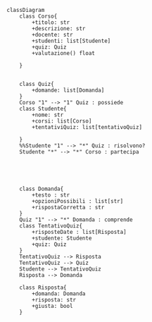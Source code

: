 <!-- Sistema Quiz per Corsi Online
Un'istituzione educativa vuole implementare un sistema di quiz online per i propri corsi. 
 Ogni corso ha un quiz associato che gli studenti devono completare per verificare il loro apprendimento. 
 Il sistema deve gestire i corsi, gli studenti e i loro tentativi di completare i quiz.

I corsi sono unità didattiche individuali, ciascuna con un titolo, una descrizione e un docente responsabile. 
 Gli studenti possono iscriversi a più corsi e ogni corso può avere più studenti iscritti. Per ogni corso è previsto un quiz di valutazione.

I quiz sono composti da diverse domande a scelta multipla. Ogni domanda ha un testo, una lista di opzioni possibili e una singola risposta corretta. 
 Il sistema deve poter valutare le risposte degli studenti e calcolare un punteggio finale, verificando se è stato raggiunto il punteggio minimo per il superamento.

Il sistema tiene traccia di ogni tentativo di quiz effettuato dagli studenti (QuizAttempt), registrando le risposte date, il punteggio ottenuto e se il quiz è stato superato. 
 Per ogni tentativo, il sistema deve valutare le risposte fornite (attraverso il metodo valutaRisposte che restituisce il punteggio totale) e verificare il superamento del quiz 
 (tramite il metodo verificaSuperamento che controlla se il punteggio raggiunto è sufficiente).
 -->
```mermaid
classDiagram
    class Corso{
        +titolo: str
        +descrizione: str
        +docente: str
        +studenti: list[Studente]
        +quiz: Quiz
        +valutazione() float
        
    }
 
    
    class Quiz{
        +domande: list[Domanda]
    }
    Corso "1" --> "1" Quiz : possiede
    class Studente{
        +nome: str
        +corsi: list[Corso]
        +tentativiQuiz: list[tentativoQuiz]
        
    }
    %%Studente "1" --> "*" Quiz : risolvono?
    Studente "*" --> "*" Corso : partecipa





    class Domanda{
        +testo : str
        +opzioniPossibili : list[str]
        +rispostaCorretta : str
    }
    Quiz "1" --> "*" Domanda : comprende
    class TentativoQuiz{
        +risposteDate : list[Risposta]
        +studente: Studente
        +quiz: Quiz 
    }
    TentativoQuiz --> Risposta
    TentativoQuiz --> Quiz
    Studente --> TentativoQuiz
    Risposta --> Domanda

    class Risposta{
        +domanda: Domanda
        +risposta: str
        +giusta: bool
    }
    
    
```